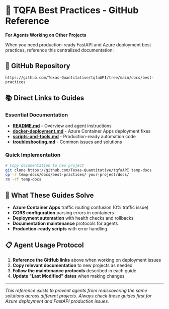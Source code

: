 # 🔗 TQFA Best Practices - GitHub Reference

**For Agents Working on Other Projects**

When you need production-ready FastAPI and Azure deployment best practices, reference this centralized documentation:

## 📂 **GitHub Repository**
`https://github.com/Texas-Quantitative/tqfaAPI/tree/main/docs/best-practices`

## 📚 **Direct Links to Guides**

### **Essential Documentation**
- **[README.md](https://github.com/Texas-Quantitative/tqfaAPI/blob/main/docs/best-practices/README.md)** - Overview and agent instructions
- **[docker-deployment.md](https://github.com/Texas-Quantitative/tqfaAPI/blob/main/docs/best-practices/docker-deployment.md)** - Azure Container Apps deployment fixes
- **[scripts-and-tools.md](https://github.com/Texas-Quantitative/tqfaAPI/blob/main/docs/best-practices/scripts-and-tools.md)** - Production-ready automation code
- **[troubleshooting.md](https://github.com/Texas-Quantitative/tqfaAPI/blob/main/docs/best-practices/troubleshooting.md)** - Common issues and solutions

### **Quick Implementation**
```bash
# Copy documentation to new project
git clone https://github.com/Texas-Quantitative/tqfaAPI temp-docs
cp -r temp-docs/docs/best-practices/ your-project/docs/
rm -rf temp-docs
```

## 🎯 **What These Guides Solve**
- **Azure Container Apps** traffic routing confusion (0% traffic issue)
- **CORS configuration** parsing errors in containers
- **Deployment automation** with health checks and rollbacks
- **Documentation maintenance** protocols for agents
- **Production-ready scripts** with error handling

## 📋 **Agent Usage Protocol**
1. **Reference the GitHub links** above when working on deployment issues
2. **Copy relevant documentation** to new projects as needed
3. **Follow the maintenance protocols** described in each guide
4. **Update "Last Modified" dates** when making changes

---

*This reference exists to prevent agents from rediscovering the same solutions across different projects. Always check these guides first for Azure deployment and FastAPI production issues.*